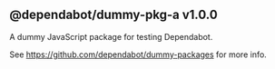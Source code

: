 ## @dependabot/dummy-pkg-a v1.0.0

A dummy JavaScript package for testing Dependabot.

See https://github.com/dependabot/dummy-packages for more info.

